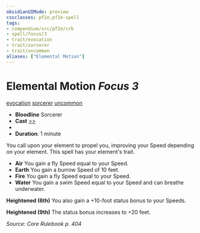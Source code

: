 ```yaml
---
obsidianUIMode: preview
cssclasses: pf2e,pf2e-spell
tags:
- compendium/src/pf2e/crb
- spell/focus/3
- trait/evocation
- trait/sorcerer
- trait/uncommon
aliases: ["Elemental Motion"]
---
```

# Elemental Motion *Focus 3*   
[evocation](rules/traits/evocation.md "Evocation School Trait")  [sorcerer](rules/traits/sorcerer.md "Sorcerer Class Trait")  [uncommon](rules/traits/uncommon.md "Uncommon Rarity Trait")  

- **Bloodline** Sorcerer
- **Cast** [>>](rules/core-rulebook/chapter-9-playing-the-game.md#Actions "Two-Action") 
- 
- **Duration**: 1 minute

You call upon your element to propel you, improving your Speed depending on your element. This spell has your element's trait.

- **Air** You gain a fly Speed equal to your Speed.
- **Earth** You gain a burrow Speed of 10 feet.
- **Fire** You gain a fly Speed equal to your Speed.
- **Water** You gain a swim Speed equal to your Speed and can breathe underwater.

**Heightened (6th)** You also gain a +10-foot status bonus to your Speeds.

**Heightened (9th)** The status bonus increases to +20 feet.

*Source: Core Rulebook p. 404*
